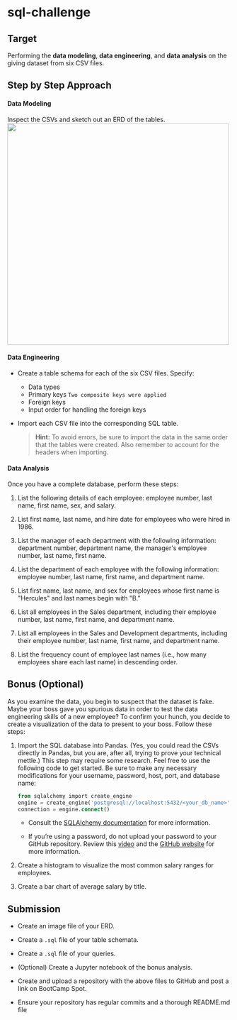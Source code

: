 # sql-challenge

## Target
Performing the **data modeling**, **data engineering**, and **data analysis** on the giving dataset from six CSV files.

## Step by Step Approach

#### Data Modeling
Inspect the CSVs and sketch out an ERD of the tables.
 <img src="https://github.com/Ash-Tao/sql-challenge/blob/main/EmployeeSQL/ERD-EmployeeSQL.png" width="500"><br/>

#### Data Engineering
- Create a table schema for each of the six CSV files. Specify:
  - Data types
  - Primary keys
    `Two composite keys were applied`
  - Foreign keys
  - Input order for handling the foreign keys
- Import each CSV file into the corresponding SQL table. 

  > **Hint:** To avoid errors, be sure to import the data in the same order that the tables were created. Also remember to account for the headers when importing.

#### Data Analysis

Once you have a complete database, perform these steps:

1. List the following details of each employee: employee number, last name, first name, sex, and salary.

2. List first name, last name, and hire date for employees who were hired in 1986.

3. List the manager of each department with the following information: department number, department name, the manager's employee number, last name, first name.

4. List the department of each employee with the following information: employee number, last name, first name, and department name.

5. List first name, last name, and sex for employees whose first name is "Hercules" and last names begin with "B."

6. List all employees in the Sales department, including their employee number, last name, first name, and department name.

7. List all employees in the Sales and Development departments, including their employee number, last name, first name, and department name.

8. List the frequency count of employee last names (i.e., how many employees share each last name) in descending order.

## Bonus (Optional)

As you examine the data, you begin to suspect that the dataset is fake. Maybe your boss gave you spurious data in order to test the data engineering skills of a new employee? To confirm your hunch, you decide to create a visualization of the data to present to your boss. Follow these steps: 

1. Import the SQL database into Pandas. (Yes, you could read the CSVs directly in Pandas, but you are, after all, trying to prove your technical mettle.) This step may require some research. Feel free to use the following code to get started. Be sure to make any necessary modifications for your username, password, host, port, and database name:

   ```sql
   from sqlalchemy import create_engine
   engine = create_engine('postgresql://localhost:5432/<your_db_name>')
   connection = engine.connect()
   ```

    * Consult the [SQLAlchemy documentation](https://docs.sqlalchemy.org/en/latest/core/engines.html#postgresql) for more information.

    * If you’re using a password, do not upload your password to your GitHub repository. Review this [video](https://www.youtube.com/watch?v=2uaTPmNvH0I) and the [GitHub website](https://help.github.com/en/github/using-git/ignoring-files) for more information.

2. Create a histogram to visualize the most common salary ranges for employees.

3. Create a bar chart of average salary by title.


## Submission

* Create an image file of your ERD.

* Create a `.sql` file of your table schemata.

* Create a `.sql` file of your queries.

* (Optional) Create a Jupyter notebook of the bonus analysis.

* Create and upload a repository with the above files to GitHub and post a link on BootCamp Spot.

* Ensure your repository has regular commits and a thorough README.md file
